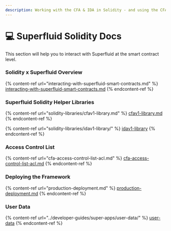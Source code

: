 ```yaml
---
description: Working with the CFA & IDA in Solidity - and using the CFA Library
---
```


# 💻 Superfluid Solidity Docs

This section will help you to interact with Superfluid at the smart contract level.

### Solidity x Superfluid Overview

{% content-ref url="interacting-with-superfluid-smart-contracts.md" %}
[interacting-with-superfluid-smart-contracts.md](interacting-with-superfluid-smart-contracts.md)
{% endcontent-ref %}

### Superfluid Solidity Helper Libraries

{% content-ref url="solidity-libraries/cfav1-library.md" %}
[cfav1-library.md](solidity-libraries/cfav1-library.md)
{% endcontent-ref %}

{% content-ref url="solidity-libraries/idav1-library/" %}
[idav1-library](solidity-libraries/idav1-library/)
{% endcontent-ref %}

### Access Control List

{% content-ref url="cfa-access-control-list-acl.md" %}
[cfa-access-control-list-acl.md](cfa-access-control-list-acl.md)
{% endcontent-ref %}

### Deploying the Framework

{% content-ref url="production-deployment.md" %}
[production-deployment.md](production-deployment.md)
{% endcontent-ref %}

### User Data

{% content-ref url="../developer-guides/super-apps/user-data/" %}
[user-data](../developer-guides/super-apps/user-data/)
{% endcontent-ref %}

